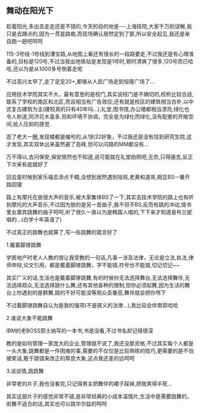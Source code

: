 ## 舞动在阳光下 ##

趁着阳光,多出去走走还是不错的,今天的目的地是---上海技院,大家千万别误解,我只是去蹲点的,因为一贯是路痴,而现场确认居然定到了那,所以安全起见,我还是亲自跑一趟吧呵呵
 
115-3号线-1号线到漕宝路,从地图上看还有很长的一段路要走,不过我还是有心理准备的,目标是120号,不过当我出地铁站是发现是1号时,顿时清爽了很多,120号而已哈哈,还以为是从1000多号倒着走呢
 
不过高兴太早了,走了足足20+,都够从人民广场走到恒隆广场了...
 
应用技术学院其实不大，最有意思的是校门,其实说校门是不确切的,校桥比较合适,联系了学校的南区和北区,而且相当有广告效应;还有就是校区的建筑相当古朴,以中式复古建筑为主(建校真的只有40年吗...),礼堂,图书馆,办公楼都相当漂亮;绿化也令人称道,同济花木虽多,但和环境不协调，完全是为绿化而绿化,没有配套的开敞空间,给人压抑的感觉.
 
逛了老大一圈,发现楼都是编号的,从1到32好象，不过我还是没有找到研究生院,这才发现,其实双休出来虽然避了高峰,但可以问路的MM都没有...
 
万不得以,去问保安,保安居然也不知道,说可能就在礼堂拍照吧,无奈,只得遁去,反正下次来有底就好了
 
回去是时候到家乐福去添点干粮,没想到居然遇到陆班,老黄和道哥,相互BS一番开路回寝
 
路上有摩托在放很大声的音乐,被大家集体BS了一下;其实去技术学院的路上也有听到摩托的大声音乐,不过因为放的是另一首曲子,我不但不BS,反而有跳的冲动,情书里女嘉宾跳舞的曲子呵呵,听了很久一直以为是韩国人唱的,下下来才知道是布兰妮唱的...(白学十年英语了)
 
不过真正的跳舞也就算了,写一些跳舞的箴言好了
 
1.戴着脚镣跳舞
 
学房地产时老人人教的很让我受教的一句话,凡事一涉及法律，无论是立法,执法,律师申辩,论文引用，都是戴着脚镣跳舞，字不能错,符号也不能错,切记切记~~
 
其实广义的话,生活也是戴着脚镣跳舞,有的时候你无法选择舞台,无法选择舞伴,无法选择观众,无法选择跳什么舞,还有其他各种的限制,但你必须起舞,因为生活的舞台上你遇到的是群舞,跳的不好可能没等观众丢番茄,舞伴就会把你甩下
 
不过戴脚镣跳舞自认为是我的强项(不是狭义的法律...),我比较会伴南郭哈哈
 
2.谁说大象不能跳舞
 
IBM的老BOSS郭士纳写的一本书,书是没看,不过书名却记得很深
 
教的是如何管理一家庞大的企业,管理就不说了,我还没那资格,不过其实每个人都是一头大象,跳舞都是一件困难的事,需要的不仅仅是比较熟练的技巧,更需要的是不怕被笑话,敢于跳错来改正的厚皮大象,这点我还差的远呵呵
 
3.谈谈情,跳跳舞
 
非常老的片子,我也没看完,只记得男主把舞伴的裙子踩掉,把我笑得半死...
 
其实这部片子的感觉非常不错,是非常经典的小成本温情片,生活中是需要跳舞的，街舞不适合的话,其实也可以跳华尔兹的呵呵
